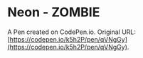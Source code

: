 # Neon - ZOMBIE

A Pen created on CodePen.io. Original URL: [https://codepen.io/k5h2P/pen/qVNgGy](https://codepen.io/k5h2P/pen/qVNgGy).

